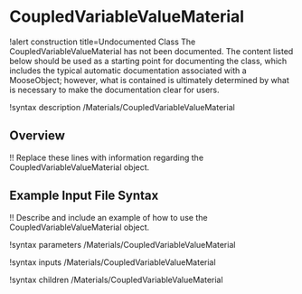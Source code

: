 # CoupledVariableValueMaterial

!alert construction title=Undocumented Class
The CoupledVariableValueMaterial has not been documented. The content listed below should be used as a starting point for
documenting the class, which includes the typical automatic documentation associated with a
MooseObject; however, what is contained is ultimately determined by what is necessary to make the
documentation clear for users.

!syntax description /Materials/CoupledVariableValueMaterial

## Overview

!! Replace these lines with information regarding the CoupledVariableValueMaterial object.

## Example Input File Syntax

!! Describe and include an example of how to use the CoupledVariableValueMaterial object.

!syntax parameters /Materials/CoupledVariableValueMaterial

!syntax inputs /Materials/CoupledVariableValueMaterial

!syntax children /Materials/CoupledVariableValueMaterial
